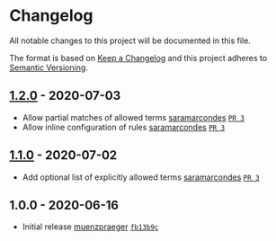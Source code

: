 # Changelog

All notable changes to this project will be documented in this file.

The format is based on [Keep a Changelog](https://keepachangelog.com/en/1.0.0/)
and this project adheres to [Semantic Versioning](https://semver.org/spec/v2.0.0.html).

## [1.2.0](https://github.com/muenzpraeger/eslint-plugin-inclusive-language/compare/1.1.0...1.2.0) - 2020-07-03

-   Allow partial matches of allowed terms [saramarcondes](https://github.com/saramarcondes) [`PR 3`](https://github.com/muenzpraeger/eslint-plugin-inclusive-language/pull/8)
-   Allow inline configuration of rules [saramarcondes](https://github.com/saramarcondes) [`PR 3`](https://github.com/muenzpraeger/eslint-plugin-inclusive-language/pull/9)

## [1.1.0](https://github.com/muenzpraeger/eslint-plugin-inclusive-language/compare/1.0.0...1.1.0) - 2020-07-02

-   Add optional list of explicitly allowed terms [saramarcondes](https://github.com/saramarcondes) [`PR 3`](https://github.com/muenzpraeger/eslint-plugin-inclusive-language/pull/3)

## 1.0.0 - 2020-06-16

-   Initial release [muenzpraeger](https://github.com/muenzpraeger) [`fb13b9c`](https://github.com/muenzpraeger/eslint-plugin-inclusive-language/commit/fb13b9c93780920c4b29924c36c2801f7a27bf7f)
